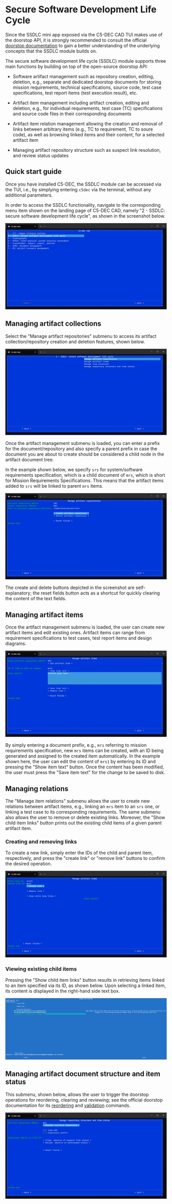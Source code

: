 # Secure Software Development Life Cycle

Since the SSDLC mini app exposed via the C5-DEC CAD TUI makes use of the doorstop API, it is strongly recommended to consult the official [doorstop documentation](https://doorstop.readthedocs.io/en/latest/) to gain a better understanding of the underlying concepts that the SSDLC module builds on. 

The secure software development life cycle (SSDLC) module supports three main functions by building on top of the open-source doorstop API:

- Software artifact management such as repository creation, editing, deletion, e.g., separate and dedicated doorstop documents for storing mission requirements, technical specifications, source code, test case specifications, test report items (test execution result), etc.

- Artifact item management including artifact creation, editing and deletion, e.g., for individual requirements, test case (TC) specifications and source code files in their corresponding documents

- Artifact item relation management allowing the creation and removal of links between arbitrary items (e.g., TC to requirement, TC to soure code), as well as browsing linked items and their content, for a selected artifact item

- Managing artifact repository structure such as suspect link resolution, and review status updates

## Quick start guide

Once you have installed C5-DEC, the SSDLC module can be accessed via the TUI, i.e., by simplying entering `c5dec` via the terminal, without any additional parameters.

In order to access the SSDLC functionality, navigate to the corresponding menu item shown on the landing page of C5-DEC CAD, namely "2 - SSDLC: secure software development life cycle", as shown in the screenshot below.

![C5-DEC CAD SSDLC - menu.](./_figures/c5dec-cad-ssdlc.png)

## Managing artifact collections

Select the "Manage artifact repositories" submenu to access its artifact collection/repository creation and deletion features, shown below.

![SSDLC - submenu view.](./_figures/ssdlc-manage-artifact-document.png)

Once the artifact management submenu is loaded, you can enter a prefix for the document/repository and also specify a parent prefix in case the document you are about to create should be considered a child node in the artifact document tree.

In the example shown below, we specify `srs` for system/software requirements specification, which is a child document of `mrs`, which is short for Mission Requirements Specifications. This means that the artifact items added to `srs` will be linked to parent `mrs` items.

![SSDLC artifact document management - submenu view.](./_figures/ssdlc-create-delete-artifact-document.png)

The create and delete buttons depicted in the screenshot are self-explanatory; the reset fields button acts as a shortcut for quickly clearing the content of the text fields.

## Managing artifact items

Once the artifact management submenu is loaded, the user can create new artifact items and edit existing ones. Artifact items can range from requirement specifications to test cases, test report items and design diagrams.

![SSDLC artifact management - submenu view.](./_figures/ssdlc-manage-artifact-items.png)

By simply entering a document prefix, e.g., `mrs` referring to mission requirements specification, new `mrs` items can be created, with an ID being generated and assigned to the created item automatically. In the example shown here, the user can edit the content of `mrs1` by entering its ID and pressing the "Show item text" button. Once the content has been modified, the user must press the "Save item text" for the change to be saved to disk.

## Managing relations

The "Manage item relations" submenu allows the user to create new relations between artifact items, e.g., linking an `mrs` item to an `srs` one, or linking a test case to its corresponding requirements. The same submenu also allows the user to remove or delete existing links. Moreover, the "Show child item links" button prints out the existing child items of a given parent artifact item.

### Creating and removing links

To create a new link, simply enter the IDs of the child and parent item, respectively, and press the "create link" or "remove link" buttons to confirm the desired operation.

![SSDLC artifact link management - submenu view.](./_figures/ssdlc-create-item-link.png)

### Viewing existing child items

Pressing the "Show child item links" button results in retrieving items linked to an item specified via its ID, as shown below. Upon selecting a linked item, its content is displayed in the right-hand side text box.

![SSDLC artifact link management - submenu view.](./_figures/ssdlc-view-child-items.png)

## Managing artifact document structure and item status

This submenu, shown below, allows the user to trigger the doorstop operations for reordering, clearing and reviewing; see the official doorstop documentation for its [reordering](https://doorstop.readthedocs.io/en/latest/cli/reordering/) and [validation](https://doorstop.readthedocs.io/en/latest/cli/validation/) commands.

![SSDLC document structure management - submenu view.](./_figures/ssdlc-manage-document-structure.png)